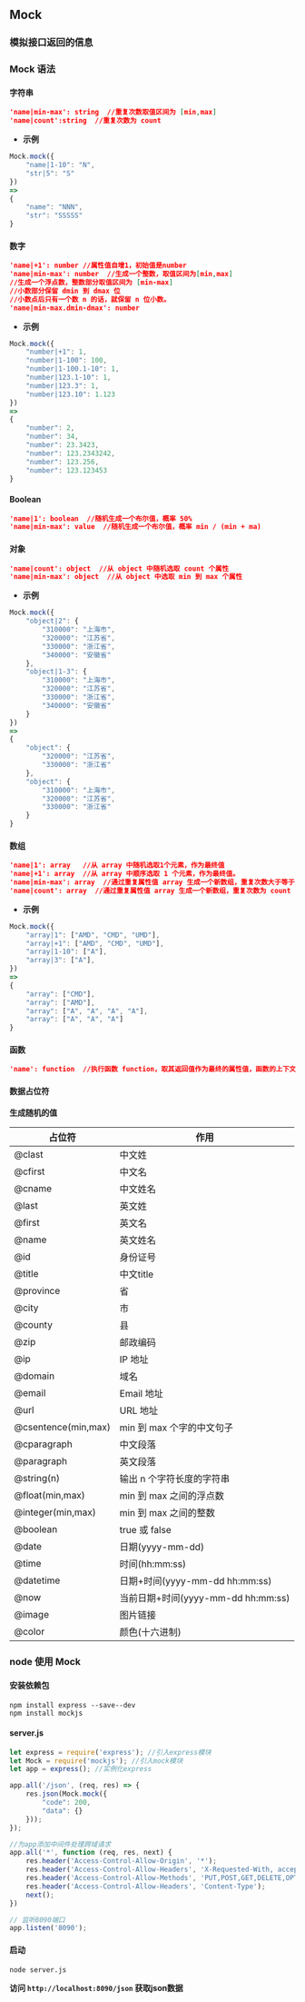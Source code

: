 ## Mock

### 模拟接口返回的信息

### Mock 语法

#### 字符串

```json
'name|min-max': string  //重复次数取值区间为 [min,max]
'name|count':string  //重复次数为 count
```

- **示例**

```js
Mock.mock({
	"name|1-10": "N",
    "str|5": "S"
})
=>
{
	"name": "NNN",
	"str": "SSSSS"
}
```

#### 数字

```json
'name|+1': number //属性值自增1，初始值是number
'name|min-max': number  //生成一个整数，取值区间为[min,max]
//生成一个浮点数，整数部分取值区间为 [min-max]
//小数部分保留 dmin 到 dmax 位
//小数点后只有一个数 n 的话，就保留 n 位小数。
'name|min-max.dmin-dmax': number  
```

- **示例**

```js
Mock.mock({
  	"number|+1": 1,
    "number|1-100": 100,
    "number|1-100.1-10": 1,
    "number|123.1-10": 1,
    "number|123.3": 1,
    "number|123.10": 1.123
})
=>
{
    "number": 2,
    "number": 34,
    "number": 23.3423,
    "number": 123.2343242,
    "number": 123.256,
    "number": 123.123453
}
```

#### Boolean

```json
'name|1': boolean  //随机生成一个布尔值，概率 50%
'name|min-max': value  //随机生成一个布尔值，概率 min / (min + ma)
```

#### 对象

```json
'name|count': object  //从 object 中随机选取 count 个属性
'name|min-max': object  //从 object 中选取 min 到 max 个属性
```

- **示例**

```js
Mock.mock({
	"object|2": {
    	"310000": "上海市",
        "320000": "江苏省",
        "330000": "浙江省",
        "340000": "安徽省"
	},
    "object|1-3": {
    	"310000": "上海市",
        "320000": "江苏省",
        "330000": "浙江省",
        "340000": "安徽省"
	}
})
=>
{
	"object": {
        "320000": "江苏省",
		"330000": "浙江省"
  	},
    "object": {
    	"310000": "上海市",
        "320000": "江苏省",
        "330000": "浙江省"
	}
}
```

#### 数组

```json
'name|1': array   //从 array 中随机选取1个元素，作为最终值
'name|+1': array  //从 array 中顺序选取 1 个元素，作为最终值。
'name|min-max': array  //通过重复属性值 array 生成一个新数组，重复次数大于等于 min，小于等于 max
'name|count': array  //通过重复属性值 array 生成一个新数组，重复次数为 count
```

- **示例**

```js
Mock.mock({
	"array|1": ["AMD", "CMD", "UMD"],
    "array|+1": ["AMD", "CMD", "UMD"],
    "array|1-10": ["A"],
    "array|3": ["A"],
})
=>
{
    "array": ["CMD"],
    "array": ["AMD"],
    "array": ["A", "A", "A", "A"],
    "array": ["A", "A", "A"]
}
```

#### 函数

```json
'name': function  //执行函数 function，取其返回值作为最终的属性值，函数的上下文为属性 ‘name’ 所在的对象
```

#### 数据占位符

**生成随机的值**

| 占位符              | 作用                               |
| ------------------- | ---------------------------------- |
| @clast              | 中文姓                             |
| @cfirst             | 中文名                             |
| @cname              | 中文姓名                           |
| @last               | 英文姓                             |
| @first              | 英文名                             |
| @name               | 英文姓名                           |
| @id                 | 身份证号                           |
| @title              | 中文title                          |
| @province           | 省                                 |
| @city               | 市                                 |
| @county             | 县                                 |
| @zip                | 邮政编码                           |
| @ip                 | IP 地址                            |
| @domain             | 域名                               |
| @email              | Email 地址                         |
| @url                | URL 地址                           |
| @csentence(min,max) | min 到 max 个字的中文句子          |
| @cparagraph         | 中文段落                           |
| @paragraph          | 英文段落                           |
| @string(n)          | 输出 n 个字符长度的字符串          |
| @float(min,max)     | min 到 max 之间的浮点数            |
| @integer(min,max)   | min 到 max 之间的整数              |
| @boolean            | true 或 false                      |
| @date               | 日期(yyyy-mm-dd)                   |
| @time               | 时间(hh:mm:ss)                     |
| @datetime           | 日期+时间(yyyy-mm-dd hh:mm:ss)     |
| @now                | 当前日期+时间(yyyy-mm-dd hh:mm:ss) |
| @image              | 图片链接                           |
| @color              | 颜色(十六进制)                     |

### node 使用 Mock

#### 安装依赖包

```shell
npm install express --save--dev
npm install mockjs
```

#### server.js

```js
let express = require('express'); //引入express模块
let Mock = require('mockjs'); //引入mock模块
let app = express(); //实例化express

app.all('/json', (req, res) => {
    res.json(Mock.mock({
        "code": 200,
        "data": {}
    }));
});

//为app添加中间件处理跨域请求
app.all('*', function (req, res, next) {
    res.header('Access-Control-Allow-Origin', '*');
    res.header('Access-Control-Allow-Headers', 'X-Requested-With, accept, origin, content-type');
    res.header('Access-Control-Allow-Methods', 'PUT,POST,GET,DELETE,OPTIONS');
    res.header('Access-Control-Allow-Headers', 'Content-Type');
    next();
})

// 监听8090端口
app.listen('8090');
```

#### 启动

```shell
node server.js
```

**访问 `http://localhost:8090/json` 获取json数据**

